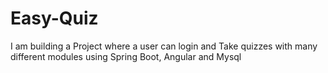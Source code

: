 # Easy-Quiz
I am building a Project where a user can login and Take quizzes with many different modules using Spring Boot, Angular and Mysql 
